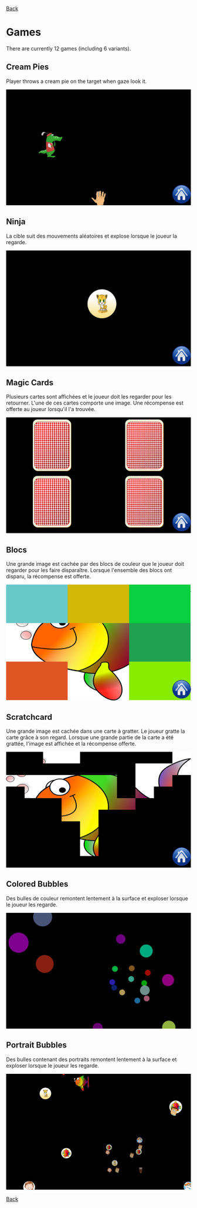 [Back](README-en.md)

# Games

There are currently 12 games (including 6 variants).
## Cream Pies

Player throws a cream pie on the target when gaze look it.

![Creampie](images/CreamPie.jpg)

## Ninja

La cible suit des mouvements aléatoires et explose lorsque le joueur la regarde.

![Ninja](images/ninja-1.jpg)

## Magic Cards

Plusieurs cartes sont affichées et le joueur doit les regarder pour les retourner. L'une de ces cartes comporte une image.
Une récompense est offerte au joueur lorsqu'il l'a trouvée.

![magic-card-2](images/magic-card-2.jpg)

## Blocs

Une grande image est cachée par des blocs de couleur que le joueur doit regarder pour les faire disparaître. Lorsque l'ensemble des blocs ont disparu, la récompense est offerte.

![blocs](images/blocs.jpg)

## Scratchcard

Une grande image est cachée dans une carte à gratter. Le joueur gratte la carte grâce à son regard. Lorsque une grande partie de la carte a été grattée, l'image est affichée et la récompense offerte.

![Scratchcard](images/Scratchcard.jpg)

## Colored Bubbles

Des bulles de couleur remontent lentement à la surface et exploser lorsque le joueur les regarde.

![Colored Bubbles](images/colored-bubbles.jpg)

## Portrait Bubbles

Des bulles contenant des portraits remontent lentement à la surface et exploser lorsque le joueur les regarde.

![Portrait Bubbles](images/portrait-bubbles.jpg)

[Back](README-en.md)